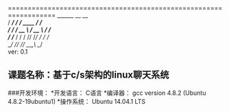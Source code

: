 <!--=============================================================================
#   >>   文件名: README.md
#   >> 	   描述: 说明文档
#   >>     作者: wangbo
#   >>    Email: mawag@live.cn
#   >>	   主页: http://www.cnblogs.com/wangbo2008/
#   >>   Github: github.com/mawag
#   >> 程序版本: 0.0.1
#   >> 创建时间: 2014-08-15 10:38:42
#   >> 修改时间: 2014-08-15 10:38:42
#  Copyright (c) wangbo  All rights reserved.
=============================================================================-->
==================================================================
           ______   __              __   
          / ____/  / /_   ____    _/ /_  
         / /      / __ \ / __ \  /_  _/  
        / /___   / / / // /_/ /   / /_   
        \____/  /_/ /_/ \____,\   \__/   
                                         ver: 0.1 


##	课题名称：基于c/s架构的linux聊天系统

###开发环境：
	*开发语言：	C语言
	*编译器：	gcc version 4.8.2 (Ubuntu 4.8.2-19ubuntu1) 
	*操作系统：	Ubuntu 14.04.1 LTS




